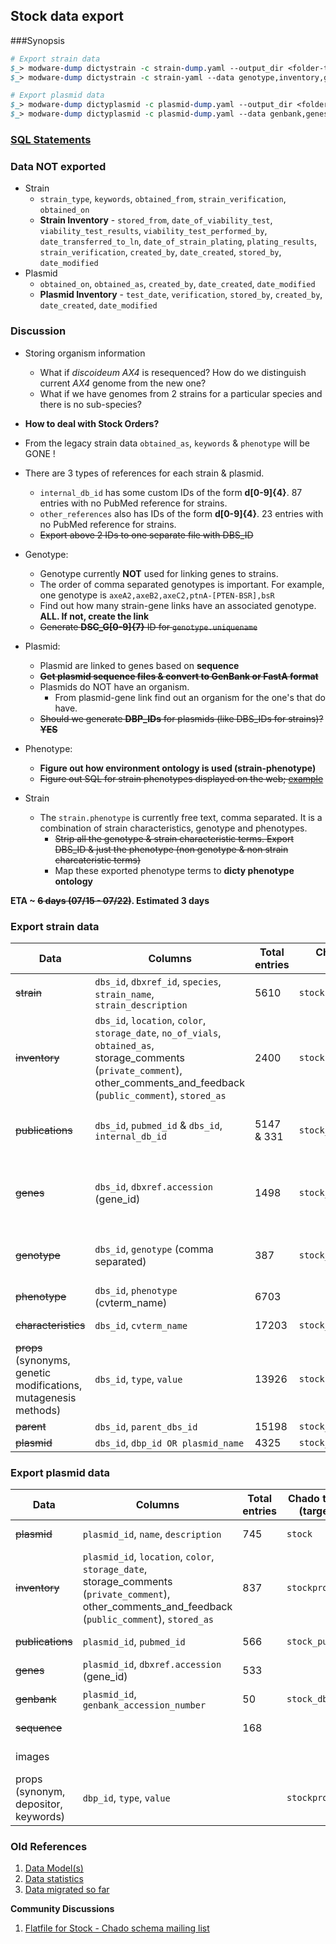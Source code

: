 ## Stock data export

###Synopsis

```perl
# Export strain data
$_> modware-dump dictystrain -c strain-dump.yaml --output_dir <folder-to-export-data> # This will dump all data
$_> modware-dump dictystrain -c strain-yaml --data genotype,inventory,genes,publications,phenotype,props # Specific exports

# Export plasmid data
$_> modware-dump dictyplasmid -c plasmid-dump.yaml --output_dir <folder-to-export-data> --sequence # This will dump all data
$_> modware-dump dictyplasmid -c plasmid-dump.yaml --data genbank,genes # Specific exports
```

### [SQL Statements](https://github.com/dictyBase/Migration-Docs/blob/master/stock-data-migration/export.md)

### Data NOT exported
* Strain
   * `strain_type`, `keywords`, `obtained_from`, `strain_verification`, `obtained_on`
   * **Strain Inventory** - `stored_from`, `date_of_viability_test`, `viability_test_results`, `viability_test_performed_by`, `date_transferred_to_ln`, `date_of_strain_plating`, `plating_results`, `strain_verification`, `created_by`, `date_created`, `stored_by`, `date_modified`
* Plasmid
   * `obtained_on`, `obtained_as`, `created_by`, `date_created`, `date_modified` 
   * **Plasmid Inventory** - `test_date`, `verification`, `stored_by`, `created_by`, `date_created`, `date_modified` 


### Discussion
* Storing organism information
   * What if *discoideum AX4* is resequenced? How do we distinguish current *AX4* genome from the new one?
   * What if we have genomes from 2 strains for a particular species and there is no sub-species?
   
* **How to deal with Stock Orders?**
* From the legacy strain data `obtained_as`, `keywords` & `phenotype` will be GONE !
* There are 3 types of references for each strain & plasmid.
   * `internal_db_id` has some custom IDs of the form **d[0-9]{4}**. 87 entries with no PubMed reference for strains.
   * `other_references` also has IDs of the form **d[0-9]{4}**. 23 entries with no PubMed reference for strains. 
   * ~~Export above 2 IDs to one separate file with DBS_ID~~ 
* Genotype:
   * Genotype currently **NOT** used for linking genes to strains.
   * The order of comma separated genotypes is important. For example, one genotype is `axeA2,axeB2,axeC2,ptnA-[PTEN-BSR],bsR`
   * Find out how many strain-gene links have an associated genotype. **ALL. If not, create the link**
   * ~~Generate **DSC_G[0-9]{7}** ID for `genotype.uniquename`~~
* Plasmid:
   * Plasmid are linked to genes based on **sequence**
   * ~~**Get plasmid sequence files & convert to GenBank or FastA format**~~
   * Plasmids do NOT have an organism.
      * From plasmid-gene link find out an organism for the one's that do have.
   * ~~Should we generate **DBP_IDs** for plasmids (like DBS_IDs for strains)? **YES**~~
* Phenotype:
   * **Figure out how environment ontology is used (strain-phenotype)**
   * ~~Figure out SQL for strain phenotypes displayed on the web; [example](http://dictybase.org/db/cgi-bin/dictyBase/phenotype/strain_and_phenotype_details.pl?genotype_id=1516)~~
* Strain
   * The `strain.phenotype` is currently free text, comma separated. It is a combination of strain characteristics, genotype and phenotypes.
      * ~~Strip all the genotype & strain characteristic terms. Export DBS_ID & just the phenotype (non genotype & non strain charcateristic terms)~~
      * Map these exported phenotype terms to __dicty phenotype ontology__


__ETA ~ ~~6 days (07/15 - 07/22)~~. Estimated 3 days__

### Export strain data 

| Data | Columns | Total entries | Chado table (target) | Status |
| --- | --- | --- | --- | --- |
| ~~strain~~ | `dbs_id`, `dbxref_id`, `species`, `strain_name`, `strain_description` | 5610 |  `stock` | Completed on 07/17 |
| ~~inventory~~ | `dbs_id`, `location`, `color`, `storage_date`, `no_of_vials`, `obtained_as`, storage_comments (`private_comment`), other_comments_and_feedback (`public_comment`), `stored_as` | 2400 | `stockprop` | Completed on 07/17 |
| ~~publications~~ | `dbs_id`, `pubmed_id` & `dbs_id`, `internal_db_id` | 5147 & 331 | `stock_pub` | Completed on 07/19. [Franke References in BibTeX](https://www.dropbox.com/s/ihn3n9zaz2w6r0u/dicty_refs_feb2012.bib) | 
| ~~genes~~ | `dbs_id`, `dbxref.accession` (gene_id) | 1498 | `stock_genotype` | Completed on 07/17. `stock_genotype -> feature_genotype -> feature`. |
| ~~genotype~~ | `dbs_id`, `genotype` (comma separated) | 387 | `stock_genotype` | [Example][1]. Completed on 07/17. Redo export. |
| ~~phenotype~~ | `dbs_id`, `phenotype` (cvterm_name) | 6703 | | Completed on 07/22. |
| ~~characteristics~~ | `dbs_id`, `cvterm_name` | 17203 | `stock_cvterm` | Completed on 07/17 |
| ~~props~~ (synonyms, genetic modifications, mutagenesis methods) | `dbs_id`, `type`, `value` | 13926 | `stockprop` | Completed |
| ~~parent~~ | `dbs_id`, `parent_dbs_id` | 15198 | `stock_relationship` | Completed |
| ~~plasmid~~ | `dbs_id`, `dbp_id OR plasmid_name` | 4325 | `stock_relationship` | Completed |

###  Export plasmid data

| Data | Columns | Total entries | Chado table (target) | Status |
| --- | --- | --- | --- | --- |
| ~~plasmid~~ | `plasmid_id`, `name`, `description` | 745 | `stock` | Completed on 07/17 |
| ~~inventory~~ | `plasmid_id`, `location`, `color`, `storage_date`, storage_comments (`private_comment`), other_comments_and_feedback (`public_comment`), `stored_as` | 837 | `stockprop` | Completed on 07/17 |
| ~~publications~~ | `plasmid_id`, `pubmed_id` | 566 | `stock_pub` | Completed on 07/19 |
| ~~genes~~ | `plasmid_id`, `dbxref.accession` (gene_id) | 533 | | Completed on 07/17 |
| ~~genbank~~ | `plasmid_id`, `genbank_accession_number` | 50 | `stock_dbxref` | Completed on 07/17 |
| ~~sequence~~ | | 168 | | Completed on 08/01 |
| images | | | | Work in progress... |
| props (synonym, depositor, keywords) |`dbp_id`, `type`, `value` | | `stockprop` | Work in progress... |


[1]: http://dictybase.org/db/cgi-bin/dictyBase/phenotype/strain_and_phenotype_details.pl?genotype_id=1516

### Old References

1. [Data Model(s)](https://github.com/dictyBase/Stock-Data-Migration/blob/develop/data/models/stock_inventory.md)
2. [Data statistics](https://github.com/dictyBase/Stock-Data-Migration/blob/develop/data/stats.md)
3. [Data migrated so far](https://github.com/dictyBase/Stock-Data-Migration/issues/3)

__Community Discussions__

1. [Flatfile for Stock - Chado schema mailing list](http://gmod.827538.n3.nabble.com/Flat-file-representation-for-Stock-module-from-Chado-td4030589.html)
